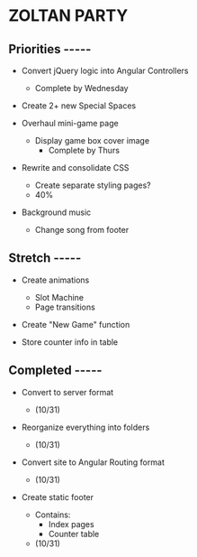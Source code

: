 # ZOLTAN PARTY

## Priorities -----

- Convert jQuery logic into Angular Controllers
  - Complete by Wednesday

- Create 2+ new Special Spaces

- Overhaul mini-game page
  - Display game box cover image
    - Complete by Thurs

- Rewrite and consolidate CSS
  - Create separate styling pages?
  - 40%

- Background music
  - Change song from footer

## Stretch -----
- Create animations
  - Slot Machine
  - Page transitions

- Create "New Game" function

- Store counter info in table


## Completed -----
- Convert to server format
  - (10/31)

- Reorganize everything into folders
  - (10/31)

- Convert site to Angular Routing format
  - (10/31)

- Create static footer
  - Contains:
    - Index pages
    - Counter table
  - (10/31)
